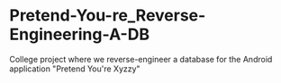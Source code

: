 # Pretend-You-re_Reverse-Engineering-A-DB
College project where we reverse-engineer a database for the Android application "Pretend You're Xyzzy"
